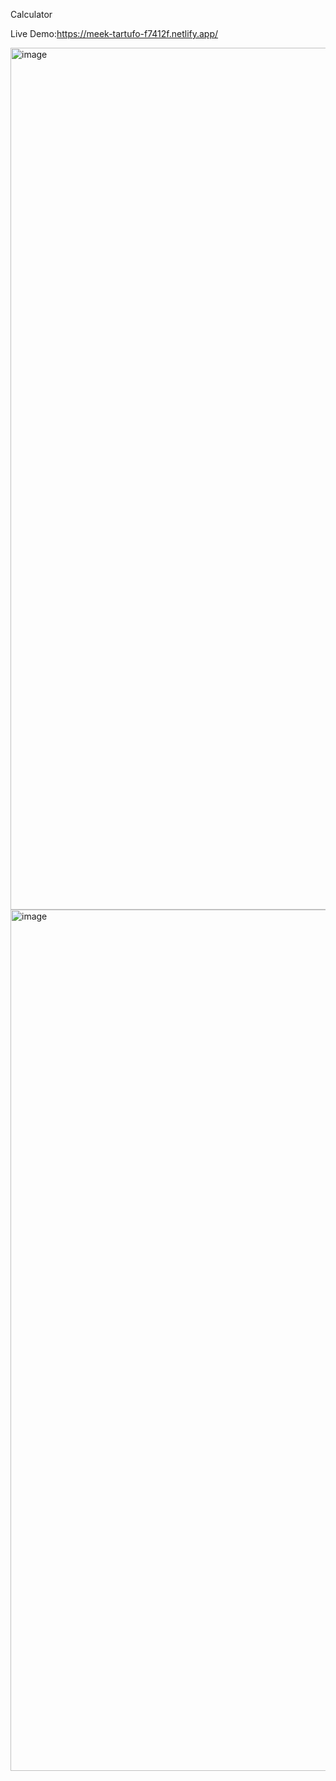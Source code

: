 Calculator

Live Demo:https://meek-tartufo-f7412f.netlify.app/

<img width="1379" alt="image" src="https://github.com/salman-aziz-4425/Calculator/assets/85288719/49d59719-4698-49c9-850b-9573835d05fe">
<img width="1378" alt="image" src="https://github.com/salman-aziz-4425/Calculator/assets/85288719/25c5789d-f7be-45fe-b868-59d286954eeb">
